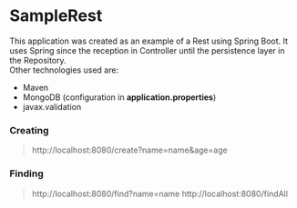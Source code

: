 # SampleRest

This application was created as an example of a Rest using Spring Boot. It uses Spring since the reception in Controller until the persistence layer in the Repository.<br>
Other technologies used are:
- Maven
- MongoDB (configuration in **application.properties**)
- javax.validation

### Creating

> http://localhost:8080/create?name=name&age=age

### Finding

> http://localhost:8080/find?name=name
> http://localhost:8080/findAll
